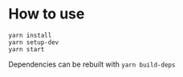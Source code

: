 # How to use

```
yarn install
yarn setup-dev
yarn start
```

Dependencies can be rebuilt with 
`yarn build-deps`